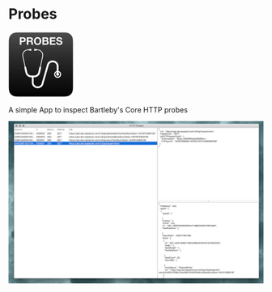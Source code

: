 # Probes

![](Probes/Probes/Assets.xcassets/AppIcon.appiconset/probes-icon-128.png)

A simple App to inspect Bartleby's Core HTTP probes

![](assets/probes.png)
